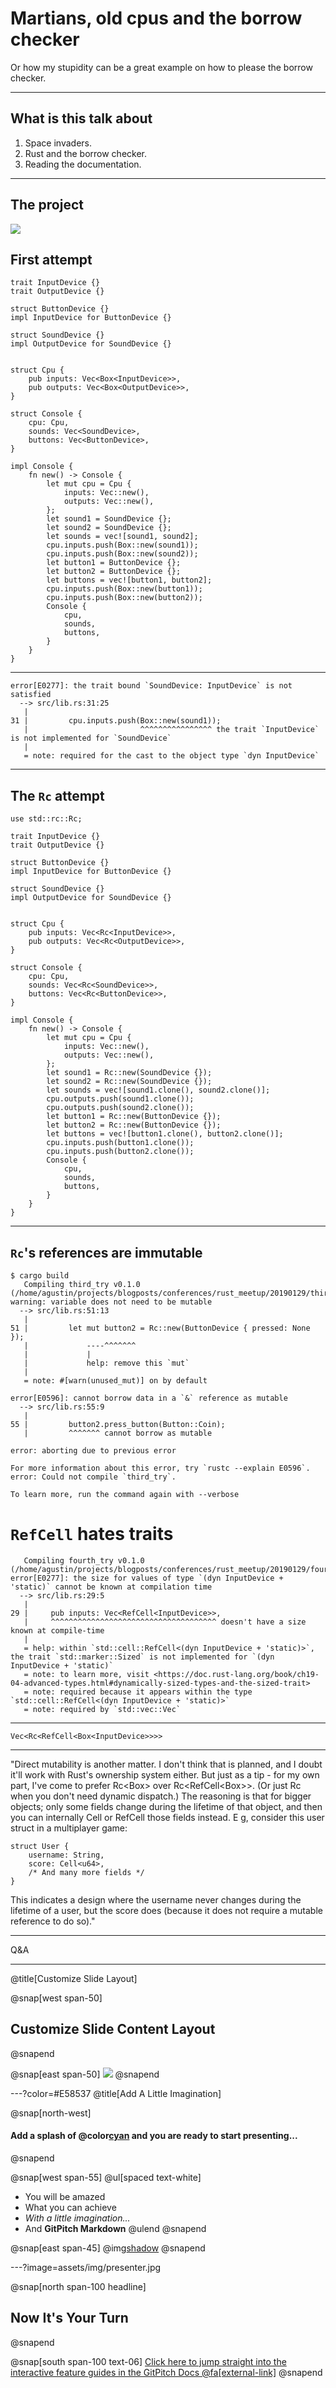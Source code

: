 # Martians, old cpus and the borrow checker

Or how my stupidity can be a great example on how to please the borrow checker.

---

## What is this talk about

1. Space invaders.
2. Rust and the borrow checker.
3. Reading the documentation.

---

## The project

![](assets/img/motherboard.png)

## First attempt

```
trait InputDevice {}
trait OutputDevice {}

struct ButtonDevice {}
impl InputDevice for ButtonDevice {}

struct SoundDevice {}
impl OutputDevice for SoundDevice {}


struct Cpu {
    pub inputs: Vec<Box<InputDevice>>,
    pub outputs: Vec<Box<OutputDevice>>,
}

struct Console {
    cpu: Cpu,
    sounds: Vec<SoundDevice>,
    buttons: Vec<ButtonDevice>,
}

impl Console {
    fn new() -> Console {
        let mut cpu = Cpu {
            inputs: Vec::new(),
            outputs: Vec::new(),
        };
        let sound1 = SoundDevice {};
        let sound2 = SoundDevice {};
        let sounds = vec![sound1, sound2];
        cpu.inputs.push(Box::new(sound1));
        cpu.inputs.push(Box::new(sound2));
        let button1 = ButtonDevice {};
        let button2 = ButtonDevice {};
        let buttons = vec![button1, button2];
        cpu.inputs.push(Box::new(button1));
        cpu.inputs.push(Box::new(button2));
        Console {
            cpu,
            sounds,
            buttons,
        }
    }
}
```

---

```
error[E0277]: the trait bound `SoundDevice: InputDevice` is not satisfied
  --> src/lib.rs:31:25
   |
31 |         cpu.inputs.push(Box::new(sound1));
   |                         ^^^^^^^^^^^^^^^^ the trait `InputDevice` is not implemented for `SoundDevice`
   |
   = note: required for the cast to the object type `dyn InputDevice`

```

---

## The `Rc` attempt

```
use std::rc::Rc;

trait InputDevice {}
trait OutputDevice {}

struct ButtonDevice {}
impl InputDevice for ButtonDevice {}

struct SoundDevice {}
impl OutputDevice for SoundDevice {}


struct Cpu {
    pub inputs: Vec<Rc<InputDevice>>,
    pub outputs: Vec<Rc<OutputDevice>>,
}

struct Console {
    cpu: Cpu,
    sounds: Vec<Rc<SoundDevice>>,
    buttons: Vec<Rc<ButtonDevice>>,
}

impl Console {
    fn new() -> Console {
        let mut cpu = Cpu {
            inputs: Vec::new(),
            outputs: Vec::new(),
        };
        let sound1 = Rc::new(SoundDevice {});
        let sound2 = Rc::new(SoundDevice {});
        let sounds = vec![sound1.clone(), sound2.clone()];
        cpu.outputs.push(sound1.clone());
        cpu.outputs.push(sound2.clone());
        let button1 = Rc::new(ButtonDevice {});
        let button2 = Rc::new(ButtonDevice {});
        let buttons = vec![button1.clone(), button2.clone()];
        cpu.inputs.push(button1.clone());
        cpu.inputs.push(button2.clone());
        Console {
            cpu,
            sounds,
            buttons,
        }
    }
}
```

---

## `Rc`'s references are immutable

```
$ cargo build
   Compiling third_try v0.1.0 (/home/agustin/projects/blogposts/conferences/rust_meetup/20190129/third_try)
warning: variable does not need to be mutable
  --> src/lib.rs:51:13
   |
51 |         let mut button2 = Rc::new(ButtonDevice { pressed: None });
   |             ----^^^^^^^
   |             |
   |             help: remove this `mut`
   |
   = note: #[warn(unused_mut)] on by default

error[E0596]: cannot borrow data in a `&` reference as mutable
  --> src/lib.rs:55:9
   |
55 |         button2.press_button(Button::Coin);
   |         ^^^^^^^ cannot borrow as mutable

error: aborting due to previous error

For more information about this error, try `rustc --explain E0596`.
error: Could not compile `third_try`.

To learn more, run the command again with --verbose
```

# `RefCell` hates traits

```
   Compiling fourth_try v0.1.0 (/home/agustin/projects/blogposts/conferences/rust_meetup/20190129/fourth_try)
error[E0277]: the size for values of type `(dyn InputDevice + 'static)` cannot be known at compilation time
  --> src/lib.rs:29:5
   |
29 |     pub inputs: Vec<RefCell<InputDevice>>,
   |     ^^^^^^^^^^^^^^^^^^^^^^^^^^^^^^^^^^^^^ doesn't have a size known at compile-time
   |
   = help: within `std::cell::RefCell<(dyn InputDevice + 'static)>`, the trait `std::marker::Sized` is not implemented for `(dyn InputDevice + 'static)`
   = note: to learn more, visit <https://doc.rust-lang.org/book/ch19-04-advanced-types.html#dynamically-sized-types-and-the-sized-trait>
   = note: required because it appears within the type `std::cell::RefCell<(dyn InputDevice + 'static)>`
   = note: required by `std::vec::Vec`
```

---

```
Vec<Rc<RefCell<Box<InputDevice>>>>
```

---

"Direct mutability is another matter. I don't think that is planned, and I doubt it'll work with Rust's ownership system either. But just as a tip - for my own part, I've come to prefer Rc<Box<Trait>> over Rc<RefCell<Box<Trait>>>. (Or just Rc<Struct> when you don't need dynamic dispatch.) The reasoning is that for bigger objects; only some fields change during the lifetime of that object, and then you can internally Cell or RefCell those fields instead. E g, consider this user struct in a multiplayer game:

```
struct User {
    username: String,
    score: Cell<u64>,
    /* And many more fields */
}
```

This indicates a design where the username never changes during the lifetime of a user, but the score does (because it does not require a mutable reference to do so)."

---

Q&A

---
@title[Customize Slide Layout]

@snap[west span-50]
## Customize Slide Content Layout
@snapend

@snap[east span-50]
![](assets/img/presentation.png)
@snapend

---?color=#E58537
@title[Add A Little Imagination]

@snap[north-west]
#### Add a splash of @color[cyan](**color**) and you are ready to start presenting...
@snapend

@snap[west span-55]
@ul[spaced text-white]
- You will be amazed
- What you can achieve
- *With a little imagination...*
- And **GitPitch Markdown**
@ulend
@snapend

@snap[east span-45]
@img[shadow](assets/img/conference.png)
@snapend

---?image=assets/img/presenter.jpg

@snap[north span-100 headline]
## Now It's Your Turn
@snapend

@snap[south span-100 text-06]
[Click here to jump straight into the interactive feature guides in the GitPitch Docs @fa[external-link]](https://gitpitch.com/docs/getting-started/tutorial/)
@snapend
